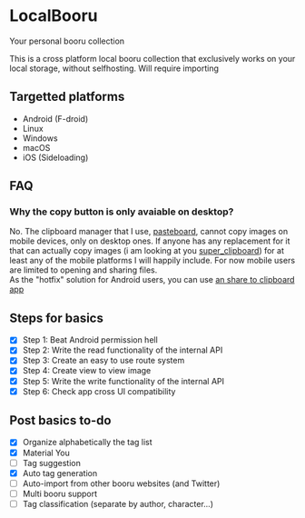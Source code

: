 # LocalBooru
Your personal booru collection

This is a cross platform local booru collection that exclusively works on your local storage, without selfhosting. Will require importing

## Targetted platforms
- Android (F-droid)
- Linux
- Windows
- macOS
- iOS (Sideloading)

## FAQ
### Why the copy button is only avaiable on desktop?
No. The clipboard manager that I use, [pasteboard](https://pub.dev/packages/pasteboard), cannot copy images on mobile devices, only on desktop ones. If anyone has any replacement for it that can actually copy images (i am looking at you [super_clipboard](https://pub.dev/packages/super_clipboard)) for at least any of the mobile platforms I will happily include. For now mobile users are limited to opening and sharing files.  
As the "hotfix" solution for Android users, you can use [an share to clipboard app](https://f-droid.org/en/packages/com.kpstv.xclipper/)

## Steps for basics
- [x] Step 1: Beat Android permission hell
- [x] Step 2: Write the read functionality of the internal API
- [x] Step 3: Create an easy to use route system
- [x] Step 4: Create view to view image
- [x] Step 5: Write the write functionality of the internal API
- [x] Step 6: Check app cross UI compatibility

## Post basics to-do
- [x] Organize alphabetically the tag list
- [x] Material You
- [ ] Tag suggestion
- [x] Auto tag generation
- [ ] Auto-import from other booru websites (and Twitter)
- [ ] Multi booru support
- [ ] Tag classification (separate by author, character...)